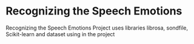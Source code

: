 # Recognizing the Speech Emotions
 Recognizing the Speech Emotions
 Project uses libraries librosa, sondfile, Scikit-learn
          and dataset using in the project
